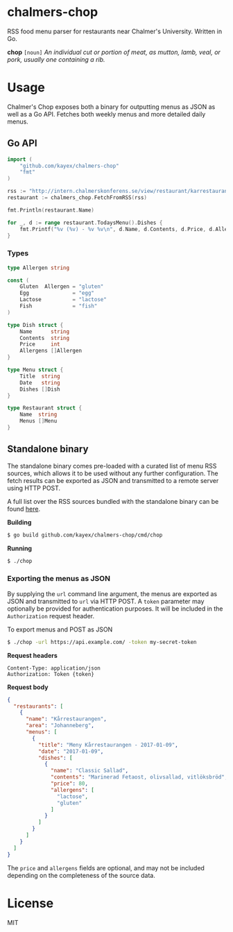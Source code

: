 # chalmers-chop
RSS food menu parser for restaurants near Chalmer's University. Written in Go.

**chop** `[noun]` *An individual cut or portion of meat, as mutton, lamb, veal, or pork, usually one containing a rib.*

# Usage
Chalmer's Chop exposes both a binary for outputting menus as JSON as well as a Go API. Fetches both weekly menus and more detailed daily menus.

## Go API
```go
import (
	"github.com/kayex/chalmers-chop"
	"fmt"
)

rss := "http://intern.chalmerskonferens.se/view/restaurant/karrestaurangen/Veckomeny.rss"
restaurant := chalmers_chop.FetchFromRSS(rss)

fmt.Println(restaurant.Name)

for _, d := range restaurant.TodaysMenu().Dishes {
	fmt.Printf("%v (%v) - %v %v\n", d.Name, d.Contents, d.Price, d.Allergens)
}
```

### Types
```go
type Allergen string

const (
	Gluten  Allergen = "gluten"
	Egg              = "egg"
	Lactose          = "lactose"
	Fish             = "fish"
)

type Dish struct {
	Name      string
	Contents  string
	Price     int
	Allergens []Allergen
}

type Menu struct {
	Title  string
	Date   string
	Dishes []Dish
}

type Restaurant struct {
	Name  string
	Menus []Menu
}

```

## Standalone binary
The standalone binary comes pre-loaded with a curated list of menu RSS sources, which allows it to be used without any further configuration. The fetch results can be exported as JSON and transmitted to a remote server using HTTP POST.

A full list over the RSS sources bundled with the standalone binary can be found [here](https://github.com/kayex/chalmers-chop/blob/master/config/static.go).

**Building**
```bash
$ go build github.com/kayex/chalmers-chop/cmd/chop
```

**Running**
```bash
$ ./chop
```

### Exporting the menus as JSON
By supplying the `url` command line argument, the menus are exported as JSON and transmitted to `url` via HTTP POST. A `token` parameter may optionally be provided for authentication purposes. It will be included in the `Authorization` request header.

To export menus and POST as JSON
```bash
$ ./chop -url https://api.example.com/ -token my-secret-token
```

**Request headers**
```http
Content-Type: application/json
Authorization: Token {token}
```

**Request body**
```json
{
  "restaurants": [
    {
      "name": "Kårrestaurangen",
      "area": "Johanneberg",
      "menus": [
        {
          "title": "Meny Kårrestaurangen - 2017-01-09",
          "date": "2017-01-09",
          "dishes": [
            {  
              "name": "Classic Sallad",
              "contents": "Marinerad Fetaost, olivsallad, vitlöksbröd",
              "price": 80,
              "allergens": [  
                "lactose",
                "gluten"
              ]
            }
          ]
        }
      ]
    }
  ]
}
```
The `price` and `allergens` fields are optional, and may not be included depending on the completeness of the source data.

# License
MIT
